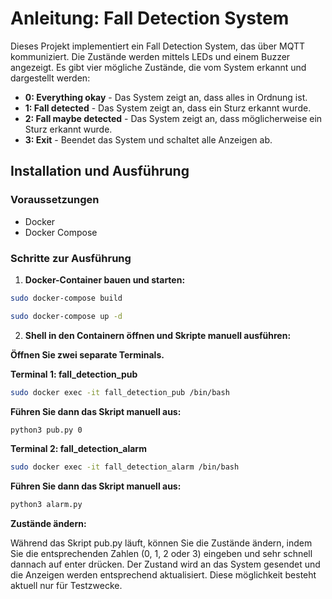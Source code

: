 # Anleitung: Fall Detection System

Dieses Projekt implementiert ein Fall Detection System, das über MQTT kommuniziert. Die Zustände werden mittels LEDs und einem Buzzer angezeigt. Es gibt vier mögliche Zustände, die vom System erkannt und dargestellt werden:

- **0: Everything okay** - Das System zeigt an, dass alles in Ordnung ist.
- **1: Fall detected** - Das System zeigt an, dass ein Sturz erkannt wurde.
- **2: Fall maybe detected** - Das System zeigt an, dass möglicherweise ein Sturz erkannt wurde.
- **3: Exit** - Beendet das System und schaltet alle Anzeigen ab.

## Installation und Ausführung

### Voraussetzungen

- Docker
- Docker Compose

### Schritte zur Ausführung

1. **Docker-Container bauen und starten:**
```sh
sudo docker-compose build
```
```sh
sudo docker-compose up -d
```
2. **Shell in den Containern öffnen und Skripte manuell ausführen:**

**Öffnen Sie zwei separate Terminals.**

**Terminal 1: fall_detection_pub**
```sh
sudo docker exec -it fall_detection_pub /bin/bash
```

**Führen Sie dann das Skript manuell aus:**
```sh
python3 pub.py 0
```

**Terminal 2: fall_detection_alarm**

```sh
sudo docker exec -it fall_detection_alarm /bin/bash
```

**Führen Sie dann das Skript manuell aus:**
```sh
python3 alarm.py
```

**Zustände ändern:**

Während das Skript pub.py läuft, können Sie die Zustände ändern, indem Sie die entsprechenden Zahlen (0, 1, 2 oder 3) eingeben und sehr schnell dannach auf enter drücken. Der Zustand wird an das System gesendet und die Anzeigen werden entsprechend aktualisiert. Diese möglichkeit besteht aktuell nur für Testzwecke.